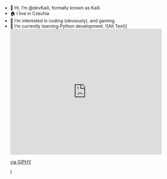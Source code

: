 - 👋 Hi, I’m @devKaili, formally known as Kaili.
- 🏠 I live in Czechia
- 👀 I’m interested in coding (obviously), and gaming.
- 🌱 I’m currently learning Python development.
![Alt Text](<iframe src="https://giphy.com/embed/KnrMjMUsuIs2tjdU9o" width="480" height="400" frameBorder="0" class="giphy-embed" allowFullScreen></iframe><p><a href="https://giphy.com/gifs/theoffice-the-office-tv-whistleblower-KnrMjMUsuIs2tjdU9o">via GIPHY</a></p>)
